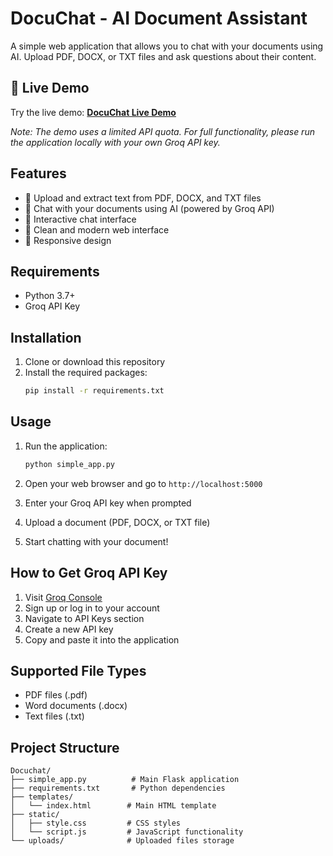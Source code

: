 # DocuChat - AI Document Assistant

A simple web application that allows you to chat with your documents using AI. Upload PDF, DOCX, or TXT files and ask questions about their content.

## 🚀 Live Demo

Try the live demo: **[DocuChat Live Demo]([https://upgraded-space-bassoon-r47rv6pgv6x9fvqg-5000.app.github.dev/])**

*Note: The demo uses a limited API quota. For full functionality, please run the application locally with your own Groq API key.*

## Features

- 📄 Upload and extract text from PDF, DOCX, and TXT files
- 🤖 Chat with your documents using AI (powered by Groq API)
- 💬 Interactive chat interface
- 🎨 Clean and modern web interface
- 📱 Responsive design

## Requirements

- Python 3.7+
- Groq API Key

## Installation

1. Clone or download this repository
2. Install the required packages:
   ```bash
   pip install -r requirements.txt
   ```

## Usage

1. Run the application:
   ```bash
   python simple_app.py
   ```

2. Open your web browser and go to `http://localhost:5000`

3. Enter your Groq API key when prompted

4. Upload a document (PDF, DOCX, or TXT file)

5. Start chatting with your document!

## How to Get Groq API Key

1. Visit [Groq Console](https://console.groq.com/)
2. Sign up or log in to your account
3. Navigate to API Keys section
4. Create a new API key
5. Copy and paste it into the application

## Supported File Types

- PDF files (.pdf)
- Word documents (.docx)
- Text files (.txt)

## Project Structure

```
Docuchat/
├── simple_app.py          # Main Flask application
├── requirements.txt       # Python dependencies
├── templates/
│   └── index.html        # Main HTML template
├── static/
│   ├── style.css         # CSS styles
│   └── script.js         # JavaScript functionality
└── uploads/              # Uploaded files storage
```

